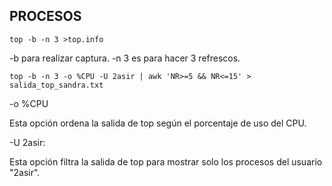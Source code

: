 ## PROCESOS

``` 
top -b -n 3 >top.info

```

-b para realizar captura.
-n 3 es para hacer 3 refrescos.

``` 
top -b -n 3 -o %CPU -U 2asir | awk 'NR>=5 && NR<=15' > salida_top_sandra.txt
```
-o %CPU

Esta opción ordena la salida de top según el porcentaje de uso del CPU. 

-U 2asir:

Esta opción filtra la salida de top para mostrar solo los procesos del usuario "2asir". 